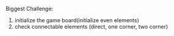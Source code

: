 

Biggest Challenge:
1. initialize the game board(initialize even elements)
2. check connectable elements (direct, one corner, two corner)